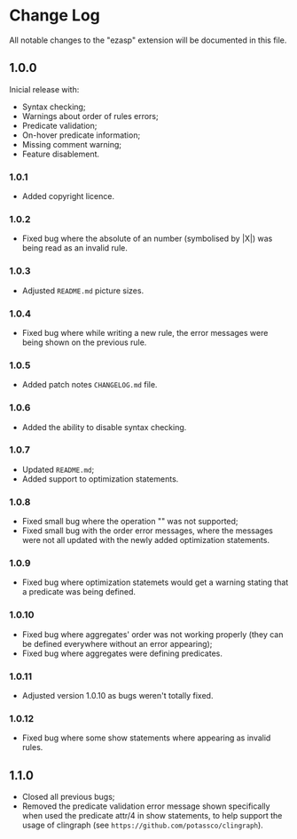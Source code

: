 # Change Log

All notable changes to the "ezasp" extension will be documented in this file.

## 1.0.0
Inicial release with:
- Syntax checking;
- Warnings about order of rules errors;
- Predicate validation;
- On-hover predicate information;
- Missing comment warning;
- Feature disablement.

### 1.0.1
- Added copyright licence.

### 1.0.2
- Fixed bug where the absolute of an number (symbolised by |X|) was being read as an invalid rule.

### 1.0.3
- Adjusted `README.md` picture sizes.

### 1.0.4
- Fixed bug where while writing a new rule, the error messages were being shown on the previous rule.

### 1.0.5
- Added patch notes `CHANGELOG.md` file.

### 1.0.6
- Added the ability to disable syntax checking.

### 1.0.7
- Updated `README.md`;
- Added support to optimization statements.

### 1.0.8
- Fixed small bug where the operation "\" was not supported;
- Fixed small bug with the order error messages, where the messages were not all updated with the newly added optimization statements.

### 1.0.9
- Fixed bug where optimization statemets would get a warning stating that a predicate was being defined.

### 1.0.10
- Fixed bug where aggregates' order was not working properly (they can be defined everywhere without an error appearing);
- Fixed bug where aggregates were defining predicates.

### 1.0.11
- Adjusted version 1.0.10 as bugs weren't totally fixed.

### 1.0.12
- Fixed bug where some show statements where appearing as invalid rules.

## 1.1.0
- Closed all previous bugs;
- Removed the predicate validation error message shown specifically when used the predicate attr/4 in show statements, to help support the usage of clingraph (see `https://github.com/potassco/clingraph`).